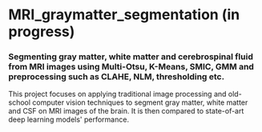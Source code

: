 # MRI_graymatter_segmentation (in progress)
### Segmenting gray matter, white matter and cerebrospinal fluid from MRI images using Multi-Otsu, K-Means, SMIC, GMM and preprocessing such as CLAHE, NLM, thresholding etc.
This project focuses on applying traditional image processing and old-school computer vision techniques to segment gray matter, white matter and CSF on MRI images of the brain. It is then compared to state-of-art deep learning models' performance.
